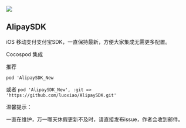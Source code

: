 ![](http://img.mp.sohu.com/upload/20170519/068e9b482b3647cb9f6d627311f0f4d6_th.png)

## AlipaySDK

iOS 移动支付支付宝SDK，一直保持最新，方便大家集成无需更多配置。

Cocospod 集成

推荐

```pod 'AlipaySDK_New```

或者
```pod 'AlipaySDK_New', :git => 'https://github.com/luoxiao/AlipaySDK.git'```



温馨提示：

一直在维护，万一哪天休假更新不及时，请直接发布issue，作者会收到邮件。

